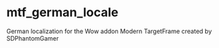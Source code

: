 # mtf_german_locale
German localization for the Wow addon Modern TargetFrame created by SDPhantomGamer
